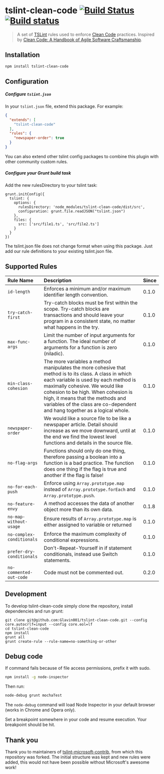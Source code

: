 tslint-clean-code [![Build Status](https://travis-ci.org/Glavin001/tslint-clean-code.svg?branch=master)](https://travis-ci.org/Glavin001/tslint-clean-code) [![Build status](https://ci.appveyor.com/api/projects/status/8femxsete95is18a/branch/master?svg=true)](https://ci.appveyor.com/project/Glavin001/tslint-clean-code/branch/master)
======

> A set of [TSLint](https://github.com/palantir/tslint) rules used to enforce [Clean Code](https://www.amazon.ca/Clean-Code-Handbook-Software-Craftsmanship/dp/0132350882) practices. Inspired by [Clean Code: A Handbook of Agile Software Craftsmanship](https://www.amazon.ca/Clean-Code-Handbook-Software-Craftsmanship/dp/0132350882).

## Installation

```bash
npm install tslint-clean-code
```

## Configuration

##### Configure `tslint.json`

In your `tslint.json` file, extend this package.
For example:

```json
{
  "extends": [
    "tslint-clean-code"
  ],
  "rules": {
    "newspaper-order": true
  }
}
```

You can also extend other tslint config packages to combine this plugin with other community custom rules.

##### Configure your Grunt build task

Add the new rulesDirectory to your tslint task:

    grunt.initConfig({
      tslint: {
        options: {
          rulesDirectory: 'node_modules/tslint-clean-code/dist/src',
          configuration: grunt.file.readJSON("tslint.json")
        },
        files: {
          src: ['src/file1.ts', 'src/file2.ts']
        }
      }
    })

The tslint.json file does not change format when using this package. Just add our rule definitions to your existing tslint.json file.

## Supported Rules

Rule Name   | Description | Since
:---------- | :------------ | -------------
`id-length` | Enforces a minimum and/or maximum identifier length convention. | 0.1.0
`try-catch-first` | Try-catch blocks must be first within the scope. Try-catch blocks are transactions and should leave your program in a consistent state, no matter what happens in the try. | 0.1.0
`max-func-args` | Limit the number of input arguments for a function. The ideal number of arguments for a function is zero (niladic). | 0.1.0
`min-class-cohesion` | The more variables a method manipulates the more cohesive that method is to its class. A class in which each variable is used by each method is maximally cohesive. We would like cohesion to be high. When cohesion is high, it means that the methods and variables of the class are co-dependent and hang together as a logical whole. | 0.1.0
`newspaper-order` | We would like a source file to be like a newspaper article. Detail should increase as we move downward, until at the end we find the lowest level functions and details in the source file. | 0.1.0
`no-flag-args` | Functions should only do one thing, therefore passing a boolean into a function is a bad practice. The function does one thing if the flag is true and another if the flag is false! | 0.1.0
`no-for-each-push` | Enforce using `Array.prototype.map` instead of `Array.prototype.forEach` and `Array.prototype.push`. | 0.1.0
`no-feature-envy` | A method accesses the data of another object more than its own data. | 0.1.8
`no-map-without-usage` | Ensure results of `Array.prototype.map` is either assigned to variable or returned | 0.1.0
`no-complex-conditionals` | Enforce the maximum complexity of conditional expressions. | 0.1.0
`prefer-dry-conditionals` | Don't-Repeat-Yourself in if statement conditionals, instead use Switch statements. | 0.1.0
`no-commented-out-code` | Code must not be commented out. | 0.2.0

## Development

To develop tslint-clean-code simply clone the repository, install dependencies and run grunt:

```
git clone git@github.com:Glavin001/tslint-clean-code.git --config core.autocrlf=input --config core.eol=lf
cd tslint-clean-code
npm install
grunt all
grunt create-rule --rule-name=no-something-or-other
```

## Debug code

If command fails because of file access permissions, prefix it with sudo.

```bash
npm install -g node-inspector
```

Then run:

```bash
node-debug grunt mochaTest
```

The `node-debug` command will load Node Inspector in your default browser (works in Chrome and Opera only).

Set a breakpoint somewhere in your code and resume execution. Your breakpoint should be hit.

## Thank you

Thank you to maintainers of [tslint-microsoft-contrib](https://github.com/Microsoft/tslint-microsoft-contrib), from which this repository was forked. The initial structure was kept and new rules were added, this would not have been possible without Microsoft's awesome work!